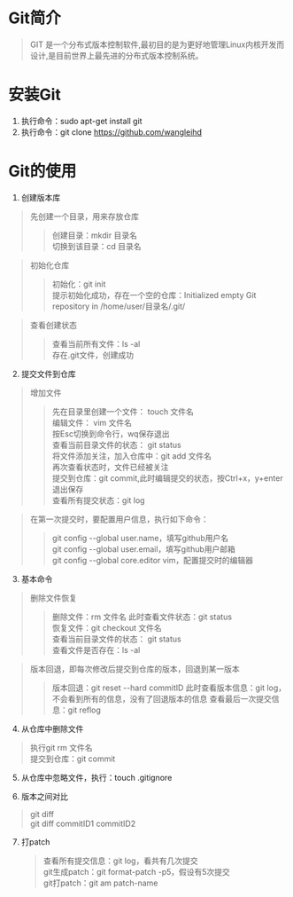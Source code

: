 # Git简介
> GIT 是一个分布式版本控制软件,最初目的是为更好地管理Linux内核开发而设计,是目前世界上最先进的分布式版本控制系统。
# 安装Git
1. 执行命令：sudo apt-get install git
2. 执行命令：git clone https://github.com/wangleihd
# Git的使用
1. 创建版本库   
  > 先创建一个目录，用来存放仓库  
  >> 创建目录：mkdir 目录名  
  >> 切换到该目录：cd 目录名
  
  > 初始化仓库  
  >> 初始化：git init  
  >> 提示初始化成功，存在一个空的仓库：Initialized empty Git repository in /home/user/目录名/.git/ 
  
  > 查看创建状态  
  >> 查看当前所有文件：ls -al  
  >> 存在.git文件，创建成功
2. 提交文件到仓库    
  > 增加文件  
  >> 先在目录里创建一个文件： touch 文件名  
  >> 编辑文件： vim 文件名  
  >> 按Esc切换到命令行，wq保存退出  
  >> 查看当前目录文件的状态： git status  
  >> 将文件添加关注，加入仓库中：git add 文件名  
  >> 再次查看状态时，文件已经被关注  
  >> 提交到仓库：git commit,此时编辑提交的状态，按Ctrl+x，y+enter退出保存  
  >> 查看所有提交状态：git log  
  
  > 在第一次提交时，要配置用户信息，执行如下命令：  
  >> git config --global user.name，填写github用户名  
  >> git config --global user.email，填写github用户邮箱  
  >> git config --global core.editor vim，配置提交时的编辑器  
3. 基本命令
  > 删除文件恢复  
  >> 删除文件：rm 文件名 
  >> 此时查看文件状态：git status  
  >> 恢复文件：git checkout 文件名  
  >> 查看当前目录文件的状态： git status  
  >> 查看文件是否存在：ls -al   
  
  > 版本回退，即每次修改后提交到仓库的版本，回退到某一版本  
  >> 版本回退：git reset --hard commitID 
  >> 此时查看版本信息：git log，不会看到所有的信息，没有了回退版本的信息 
  >> 查看最后一次提交信息：git reflog 
4. 从仓库中删除文件
  > 执行git rm 文件名  
  > 提交到仓库：git commit  
5. 从仓库中忽略文件，执行：touch .gitignore

6. 版本之间对比
  > git diff  
 git diff commitID1 commitID2
  
7. 打patch
   > 查看所有提交信息：git log，看共有几次提交  
 git生成patch：git format-patch -p5，假设有5次提交    
 git打patch：git am patch-name  
